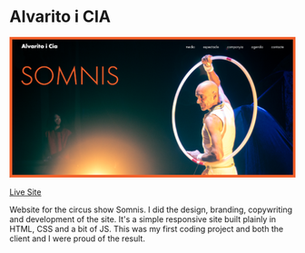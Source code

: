 # Alvarito i CIA

![screenshot](screenshot.png)

[Live Site](https://marnauortega.github.io/alvaritoicia/)

Website for the circus show Somnis. I did the design, branding, copywriting and development of the site. It's a simple responsive site built plainly in HTML, CSS and a bit of JS.
This was my first coding project and both the client and I were proud of the result.
